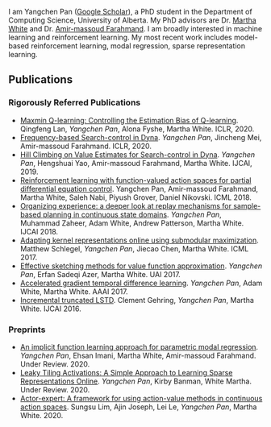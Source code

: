 I am Yangchen Pan ([Google Scholar](https://scholar.google.ca/citations?user=QyAsyYEAAAAJ&hl=en)), a PhD student in the Department of Computing Science, University of Alberta. 
My PhD advisors are Dr. [Martha White](https://webdocs.cs.ualberta.ca/~whitem/) and Dr. [Amir-massoud Farahmand](http://academic.sologen.net). 
I am broadly interested in machine learning and reinforcement learning. My most recent work includes model-based reinforcement learning, modal regression, sparse representation learning. 

## Publications

### Rigorously Referred Publications

- [Maxmin Q-learning: Controlling the Estimation Bias of Q-learning](https://openreview.net/forum?id=Bkg0u3Etwr). Qingfeng Lan, *Yangchen Pan*, Alona Fyshe, Martha White.
ICLR, 2020.
- [Frequency-based Search-control in Dyna](https://openreview.net/forum?id=B1gskyStwr). *Yangchen Pan*, Jincheng Mei, Amir-massoud Farahmand. ICLR, 2020.
- [Hill Climbing on Value Estimates for Search-control in Dyna](https://arxiv.org/abs/1906.07791). *Yangchen Pan*, Hengshuai Yao, Amir-massoud Farahmand, Martha White. IJCAI, 2019.
- [Reinforcement learning with function-valued action spaces for partial differential equation control](https://arxiv.org/abs/1806.06931). Yangchen Pan, Amir-massoud Farahmand, Martha White, Saleh Nabi, Piyush Grover, Daniel Nikovski. ICML 2018.
-	[Organizing experience: a deeper look at replay mechanisms for sample-based planning in continuous state domains](https://arxiv.org/abs/1806.04624). 
*Yangchen Pan*, Muhammad Zaheer, Adam White, Andrew Patterson, Martha White. IJCAI 2018.
- [Adapting kernel representations online using submodular maximization](http://proceedings.mlr.press/v70/schlegel17a.html). Matthew Schlegel, *Yangchen Pan*, Jiecao Chen, Martha White. ICML 2017.
- [Effective sketching methods for value function approximation](https://arxiv.org/abs/1708.01298). *Yangchen Pan*, Erfan Sadeqi Azer, Martha White. UAI 2017.
- [Accelerated gradient temporal difference learning](https://arxiv.org/abs/1611.09328). *Yangchen Pan*, Adam White, Martha White. AAAI 2017.
- [Incremental truncated LSTD](https://arxiv.org/abs/1511.08495). Clement Gehring, *Yangchen Pan*, Martha White. IJCAI 2016.

### Preprints

- [An implicit function learning approach for parametric modal regression](https://arxiv.org/abs/2002.06195). *Yangchen Pan*, Ehsan Imani, Martha White, Amir-massoud Farahmand. Under Review. 2020.
- [Leaky Tiling Activations: A Simple Approach to Learning Sparse Representations Online](https://arxiv.org/abs/1911.08068). *Yangchen Pan*, Kirby Banman, White Martha. Under Review. 2020.
- [Actor-expert: A framework for using action-value methods in continuous action spaces](https://arxiv.org/abs/1810.09103). Sungsu Lim, Ajin Joseph, Lei Le, *Yangchen Pan*, Martha White. 2020.
